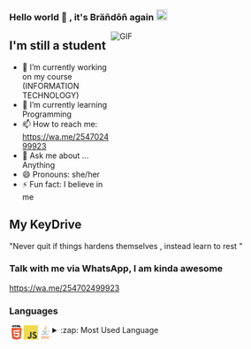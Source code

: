 ### Hello world 👋 , it's Bräñdôñ again <img src="https://user-images.githubusercontent.com/95022425/171900564-34226f20-4889-4b3a-9254-4cc7990eca87.png" width="20" height="20" />


<img align="right" alt="GIF" src="https://user-images.githubusercontent.com/95022425/171838954-3aa3e4ff-0e24-409f-b3f6-f45d0be8f6a1.gif" width="320" height="320" />

## I'm still a student 

- 🔭 I’m currently working on my course (INFORMATION TECHNOLOGY)
- 🌱 I’m currently learning Programming
- 📫 How to reach me: https://wa.me/254702499923
-  💬 Ask me about ... Anything
- 😄 Pronouns:  she/her
- ⚡ Fun fact: I believe in me

## My KeyDrive
"Never quit if things hardens themselves , instead learn to rest "

### Talk with me via WhatsApp, I am kinda awesome 
https://wa.me/254702499923

### Languages

<img align="left" alt="HTML5" width="26px" src="https://raw.githubusercontent.com/github/explore/80688e429a7d4ef2fca1e82350fe8e3517d3494d/topics/html/html.png" />
<img align="left" alt="JavaScript" width="26px" src="https://raw.githubusercontent.com/github/explore/80688e429a7d4ef2fca1e82350fe8e3517d3494d/topics/javascript/javascript.png" />

<img align="left" alt="JAVA" width="26px" src="https://raw.githubusercontent.com/github/explore/80688e429a7d4ef2fca1e82350fe8e3517d3494d/topics/java/java.png" />





<details>
  <summary>:zap: Most Used Language</summary>

<img align="left" alt="Anna's GitHub Top Languages" src="https://github-readme-stats.vercel.app/api/top-langs/?username=brandonladen" />
<details/>
